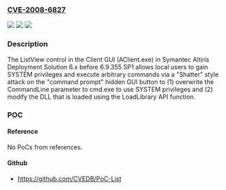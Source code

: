 ### [CVE-2008-6827](https://cve.mitre.org/cgi-bin/cvename.cgi?name=CVE-2008-6827)
![](https://img.shields.io/static/v1?label=Product&message=n%2Fa&color=blue)
![](https://img.shields.io/static/v1?label=Version&message=n%2Fa&color=blue)
![](https://img.shields.io/static/v1?label=Vulnerability&message=n%2Fa&color=brighgreen)

### Description

The ListView control in the Client GUI (AClient.exe) in Symantec Altiris Deployment Solution 6.x before 6.9.355 SP1 allows local users to gain SYSTEM privileges and execute arbitrary commands via a "Shatter" style attack on the "command prompt" hidden GUI button to (1) overwrite the CommandLine parameter to cmd.exe to use SYSTEM privileges and (2) modify the DLL that is loaded using the LoadLibrary API function.

### POC

#### Reference
No PoCs from references.

#### Github
- https://github.com/CVEDB/PoC-List

